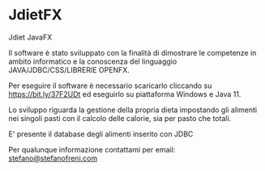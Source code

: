 # JdietFX
Jdiet JavaFX


Il software è stato sviluppato con la finalità di dimostrare le competenze in ambito informatico e la conoscenza del linguaggio JAVA/JDBC/CSS/LIBRERIE OPENFX.

Per  eseguire il software è necessario scaricarlo cliccando su https://bit.ly/37F2UDt ed eseguirlo su piattaforma Windows e Java 11. 

Lo sviluppo riguarda la gestione della propria dieta impostando gli alimenti nei singoli pasti con il calcolo delle calorie, sia per pasto che totali.

E' presente il database degli alimenti inserito con JDBC

Per qualunque informazione contattami per email: stefano@stefanofreni.com
